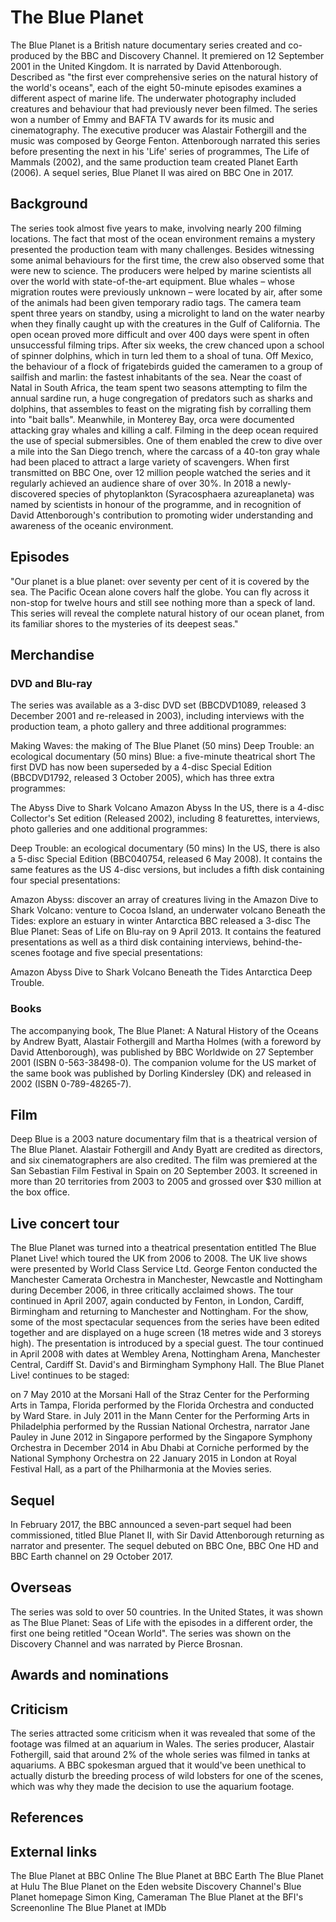 # The Blue Planet

The Blue Planet is a British nature documentary series created and co\-produced by the BBC and Discovery Channel. It premiered on 12 September 2001 in the United Kingdom. It is narrated by David Attenborough.
Described as "the first ever comprehensive series on the natural history of the world's oceans", each of the eight 50\-minute episodes examines a different aspect of marine life. The underwater photography included creatures and behaviour that had previously never been filmed.
The series won a number of Emmy and BAFTA TV awards for its music and cinematography. The executive producer was Alastair Fothergill and the music was composed by George Fenton. Attenborough narrated this series before presenting the next in his 'Life' series of programmes, The Life of Mammals (2002\), and the same production team created Planet Earth (2006\).
A sequel series, Blue Planet II was aired on BBC One in 2017\.


## Background 
The series took almost five years to make, involving nearly 200 filming locations. The fact that most of the ocean environment remains a mystery presented the production team with many challenges. Besides witnessing some animal behaviours for the first time, the crew also observed some that were new to science. The producers were helped by marine scientists all over the world with state\-of\-the\-art equipment.
Blue whales – whose migration routes were previously unknown – were located by air, after some of the animals had been given temporary radio tags. The camera team spent three years on standby, using a microlight to land on the water nearby when they finally caught up with the creatures in the Gulf of California. The open ocean proved more difficult and over 400 days were spent in often unsuccessful filming trips. After six weeks, the crew chanced upon a school of spinner dolphins, which in turn led them to a shoal of tuna. Off Mexico, the behaviour of a flock of frigatebirds guided the cameramen to a group of sailfish and marlin: the fastest inhabitants of the sea. Near the coast of Natal in South Africa, the team spent two seasons attempting to film the annual sardine run, a huge congregation of predators such as sharks and dolphins, that assembles to feast on the migrating fish by corralling them into "bait balls". Meanwhile, in Monterey Bay, orca were documented attacking gray whales and killing a calf. Filming in the deep ocean required the use of special submersibles. One of them enabled the crew to dive over a mile into the San Diego trench, where the carcass of a 40\-ton gray whale had been placed to attract a large variety of scavengers.
When first transmitted on BBC One, over 12 million people watched the series and it regularly achieved an audience share of over 30%.
In 2018 a newly\-discovered species of phytoplankton (Syracosphaera azureaplaneta) was named by scientists in honour of the programme, and in recognition of David Attenborough's contribution to promoting wider understanding and awareness of the oceanic environment.


## Episodes 
"Our planet is a blue planet: over seventy per cent of it is covered by the sea. The Pacific Ocean alone covers half the globe. You can fly across it non\-stop for twelve hours and still see nothing more than a speck of land. This series will reveal the complete natural history of our ocean planet, from its familiar shores to the mysteries of its deepest seas."


## Merchandise 


### DVD and Blu\-ray 
The series was available as a 3\-disc DVD set (BBCDVD1089, released 3 December 2001 and re\-released in 2003\), including interviews with the production team, a photo gallery and three additional programmes:

Making Waves: the making of The Blue Planet (50 mins)
Deep Trouble: an ecological documentary (50 mins)
Blue: a five\-minute theatrical short
The first DVD has now been superseded by a 4\-disc Special Edition (BBCDVD1792, released 3 October 2005\), which has three extra programmes:

The Abyss
Dive to Shark Volcano
Amazon Abyss
In the US, there is a 4\-disc Collector's Set edition (Released 2002\), including 8 featurettes, interviews, photo galleries and one additional programmes:

Deep Trouble: an ecological documentary (50 mins)
In the US, there is also a 5\-disc Special Edition (BBC040754, released 6 May 2008\). It contains the same features as the US 4\-disc versions, but includes a fifth disk containing four special presentations:

Amazon Abyss: discover an array of creatures living in the Amazon
Dive to Shark Volcano: venture to Cocoa Island, an underwater volcano
Beneath the Tides: explore an estuary in winter
Antarctica
BBC released a 3\-disc The Blue Planet: Seas of Life on Blu\-ray on 9 April 2013\. It contains the featured presentations as well as a third disk containing interviews, behind\-the\-scenes footage and five special presentations:

Amazon Abyss
Dive to Shark Volcano
Beneath the Tides
Antarctica
Deep Trouble.


### Books 
The accompanying book, The Blue Planet: A Natural History of the Oceans by Andrew Byatt, Alastair Fothergill and Martha Holmes (with a foreword by David Attenborough), was published by BBC Worldwide on 27 September 2001 (ISBN 0\-563\-38498\-0\).
The companion volume for the US market of the same book was published by Dorling Kindersley (DK) and released in 2002 (ISBN 0\-789\-48265\-7\).


## Film 

Deep Blue is a 2003 nature documentary film that is a theatrical version of The Blue Planet. Alastair Fothergill and Andy Byatt are credited as directors, and six cinematographers are also credited. The film was premiered at the San Sebastian Film Festival in Spain on 20 September 2003\. It screened in more than 20 territories from 2003 to 2005 and grossed over $30 million at the box office.


## Live concert tour 
The Blue Planet was turned into a theatrical presentation entitled The Blue Planet Live! which toured the UK from 2006 to 2008\. The UK live shows were presented by World Class Service Ltd. George Fenton conducted the Manchester Camerata Orchestra in Manchester, Newcastle and Nottingham during December 2006, in three critically acclaimed shows. The tour continued in April 2007, again conducted by Fenton, in London, Cardiff, Birmingham and returning to Manchester and Nottingham.
For the show, some of the most spectacular sequences from the series have been edited together and are displayed on a huge screen (18 metres wide and 3 storeys high). The presentation is introduced by a special guest.
The tour continued in April 2008 with dates at Wembley Arena, Nottingham Arena, Manchester Central, Cardiff St. David's and Birmingham Symphony Hall.
The Blue Planet Live! continues to be staged:

on 7 May 2010 at the Morsani Hall of the Straz Center for the Performing Arts in Tampa, Florida performed by the Florida Orchestra and conducted by Ward Stare.
in July 2011 in the Mann Center for the Performing Arts in Philadelphia performed by the Russian National Orchestra, narrator Jane Pauley
in June 2012 in Singapore performed by the Singapore Symphony Orchestra
in December 2014 in Abu Dhabi at Corniche performed by the National Symphony Orchestra
on 22 January 2015 in London at Royal Festival Hall, as a part of the Philharmonia at the Movies series.


## Sequel 

In February 2017, the BBC announced a seven\-part sequel had been commissioned, titled Blue Planet II, with Sir David Attenborough returning as narrator and presenter. The sequel debuted on BBC One, BBC One HD and BBC Earth channel on 29 October 2017\.


## Overseas 
The series was sold to over 50 countries. In the United States, it was shown as The Blue Planet: Seas of Life with the episodes in a different order, the first one being retitled "Ocean World". The series was shown on the Discovery Channel and was narrated by Pierce Brosnan.


## Awards and nominations 


## Criticism 
The series attracted some criticism when it was revealed that some of the footage was filmed at an aquarium in Wales. The series producer, Alastair Fothergill, said that around 2% of the whole series was filmed in tanks at aquariums. A BBC spokesman argued that it would've been unethical to actually disturb the breeding process of wild lobsters for one of the scenes, which was why they made the decision to use the aquarium footage.


## References 


## External links 

The Blue Planet at BBC Online 
The Blue Planet at BBC Earth
The Blue Planet at Hulu
The Blue Planet on the Eden website
Discovery Channel's Blue Planet homepage
Simon King, Cameraman
The Blue Planet at the BFI's Screenonline
The Blue Planet at IMDb